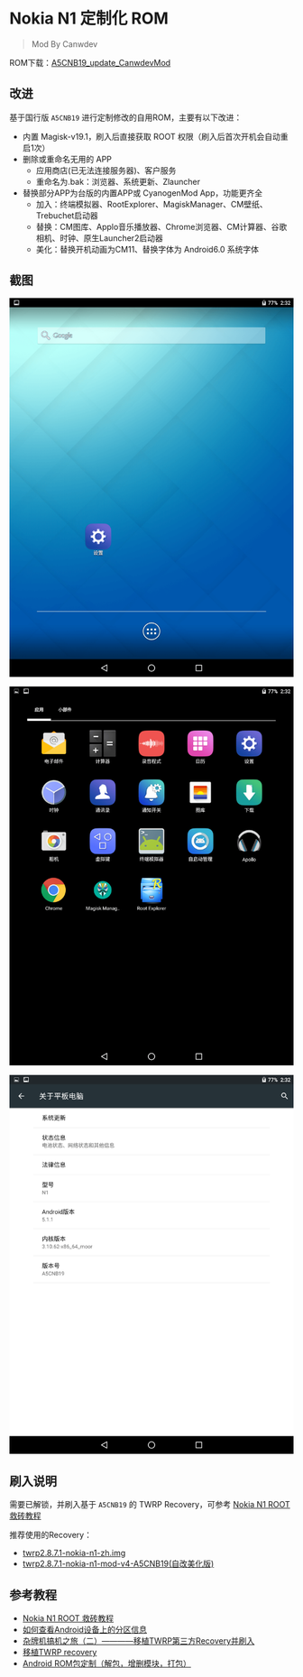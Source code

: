 # Nokia N1 定制化 ROM

> Mod By Canwdev

ROM下载：[A5CNB19_update_CanwdevMod](./dist/A5CNB19_update_CanwdevMod_M3.zip)

## 改进

基于国行版 `A5CNB19` 进行定制修改的自用ROM，主要有以下改进：

- 内置 Magisk-v19.1，刷入后直接获取 ROOT 权限（刷入后首次开机会自动重启1次）
- 删除或重命名无用的 APP
    - 应用商店(已无法连接服务器)、客户服务
    - 重命名为.bak：浏览器、系统更新、Zlauncher
- 替换部分APP为台版的内置APP或 CyanogenMod App，功能更齐全
    - 加入：终端模拟器、RootExplorer、MagiskManager、CM壁纸、Trebuchet启动器
    - 替换：CM图库、Applo音乐播放器、Chrome浏览器、CM计算器、谷歌相机、时钟、原生Launcher2启动器
    - 美化：替换开机动画为CM11、替换字体为 Android6.0 系统字体

## 截图

![img](./images/Screenshot_2019-09-07-14-32-14.png)

![img](./images/Screenshot_2019-09-07-14-32-21.png)

![img](./images/Screenshot_2019-09-07-14-32-32.png)

## 刷入说明

需要已解锁，并刷入基于 `A5CNB19` 的 TWRP Recovery，可参考 [Nokia N1 ROOT 救砖教程](https://github.com/sukanka/NokiaN1Root)

推荐使用的Recovery：

- [twrp2.8.7.1-nokia-n1-zh.img](https://github.com/sukanka/NokiaN1Root/blob/master/twrp2.8.7.1-nokia-n1-zh.img)
- [twrp2.8.7.1-nokia-n1-mod-v4-A5CNB19(自改美化版)](./dist/twrp2.8.7.1-nokia-n1-mod-v4-A5CNB19.img)

## 参考教程

- [Nokia N1 ROOT 救砖教程](https://github.com/sukanka/NokiaN1Root)
- [如何查看Android设备上的分区信息](https://blog.csdn.net/Roland_Sun/article/details/50969958)
- [杂牌机搞机之旅（二）————移植TWRP第三方Recovery并刷入](https://www.cnblogs.com/kexing/p/10723732.html)
- [移植TWRP recovery](https://www.rabbittu.com/twrp-recovery-ba601/)
- [Android ROM包定制（解包，增删模块，打包）](https://luoyesiqiu.github.io/2019/04/30/Android-ROM%E5%8C%85%E5%AE%9A%E5%88%B6%EF%BC%88%E8%A7%A3%E5%8C%85%EF%BC%8C%E5%A2%9E%E5%88%A0%E6%A8%A1%E5%9D%97%EF%BC%8C%E6%89%93%E5%8C%85%EF%BC%89/)